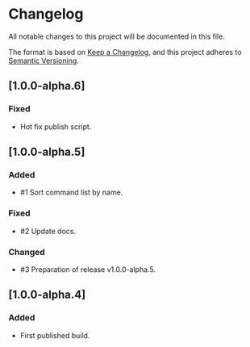 # Changelog

All notable changes to this project will be documented in this file.

The format is based on [Keep a Changelog](https://keepachangelog.com/en/1.0.0/),
and this project adheres to [Semantic Versioning](https://semver.org/spec/v2.0.0.html).

## [1.0.0-alpha.6]
### Fixed
- Hot fix publish script.

## [1.0.0-alpha.5]
### Added
- #1 Sort command list by name.

### Fixed
- #2 Update docs.

### Changed
- #3 Preparation of release v1.0.0-alpha.5.

## [1.0.0-alpha.4]
### Added
- First published build.
